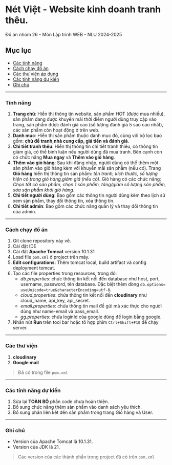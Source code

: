# Nét Việt - Website kinh doanh tranh thêu.
Đồ án nhóm 26 - Môn Lập trình WEB - NLU 2024-2025

## Mục lục
- [Các tính năng](#tính-năng) 
- [Cách chạy đồ án](#cách-chạy-đồ-án)
- [Các thư viện áp dụng](#các-thư-viện)
- [Các tính năng dự kiến](#các-tính-năng-dự-kiến)
- [Ghi chú](#ghi-chú)

---
### Tính năng
 1. **Trang chủ**: Hiển thị thông tin website, sản phẩm HOT (được mua nhiều), sản phẩm đang được khuyến mãi thời điểm người dùng truy cập vào trang, sản phẩm được đánh giá cao (số lượng đánh giá 5 sao cao nhất), các sản phẩm còn hoạt động ở trên web.
 2. **Danh mục**: Hiển thị sản phẩm thuộc danh mục đó, cùng với bộ lọc bao gồm: **chủ đề tranh,nhà cung cấp, giá tiền và đánh giá**. 
 3. **Chi tiết tranh thêu**: Hiển thị thông tin chi tiết tranh thiêu, có thông tin giảm giá, có thể bình luận nếu người dùng đã mua tranh. Bên cạnh còn có chức năng **Mua ngay** và **Thêm vào giỏ hàng**.
 4. **Thêm vào giỏ hàng**: Sau khi đăng nhập, người dùng có thể thêm một sản phẩm vào giỏ hàng kèm với khuyến mãi sản phẩm (nếu có). Trang **Giỏ hàng** hiển thị thông tin sản phẩm: _tên tranh, kích thước, số lượng hiện có trong giỏ hàng,giảm giá (nếu có)_. Giỏ hàng có các chức năng: _Chọn tất cả sản phẩm, chọn 1 sản phẩm, tăng/giảm số lượng sản phẩm, xóa sản phẩm khỏi giỏ hàng_.
 5. **Chi tiết người dùng**: Bao gồm các thông tin người dùng kèm theo lịch sử xem sản phẩm, thay đổi thông tin, xóa thông tin.
 6. **Chi tiết admin**: Bao gồm các chức năng quản lý và thay đổi thông tin của admin. 

---
### Cách chạy đồ án
1. Git clone repository này về.
2. Cài đặt IDE 
3. Cài đặt **Apache Tomcat** version 10.1.31
4. Load file `pom.xml` ở project trên máy.
5. **Edit configurations**: Thêm tomcat local, build artifact và config deployment tomcat.
6. Tạo các file properties trong resources, trong đó:
    - _db.properties_: chức thông tin kết nối đến database như host, port, username, password, tên database. Đặc biệt thêm dòng `db.options= useUnicode=true&characterEncoding=utf-8`.
    - _cloud.properties_: chứa thông tin kết nối đến **cloudinary** như cloud_name, api_key, api_secret.
    - _email.properties_: chứa thông tin mail để gửi mã xác thực cho người dùng như name-email và pass_email.
    - _gg.properties_: chứa loginId của google dùng để login bằng google.
7. Nhấn nút **Run** trên tool bar hoặc tổ hợp phím `Ctrl+Shift+F10` để chạy server.

---
### Các thư viện
1. **cloudinary**
2. **Google mail**  
> Đã có trong file `pom.xml`
---
### Các tính năng dự kiến
1. Sửa lại **TOÀN BỘ** phần code chưa hoàn thiện.
2. Bổ sung chức năng thêm sản phẩm vào danh sách yêu thích.
3. Bổ sung phần liên kết đến sản phẩm trong trang Giỏ hàng và User.

---
### Ghi chú
- Version của Apache Tomcat là 10.1.31.
- Version của JDK là 21.
> Các version của các thành phần trong project đã có trên `pom.xml`
